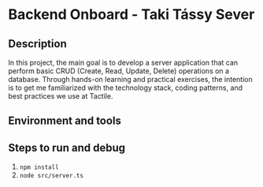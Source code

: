# Backend Onboard - Taki Tássy Sever

## Description

In this project, the main goal is to develop a server application that can perform basic CRUD (Create, Read, Update, Delete) operations on a database. Through hands-on learning and practical exercises, the intention is to get me familiarized with the technology stack, coding patterns, and best practices we use at Tactile.

## Environment and tools

## Steps to run and debug

1. `npm install`
1. `node src/server.ts`
